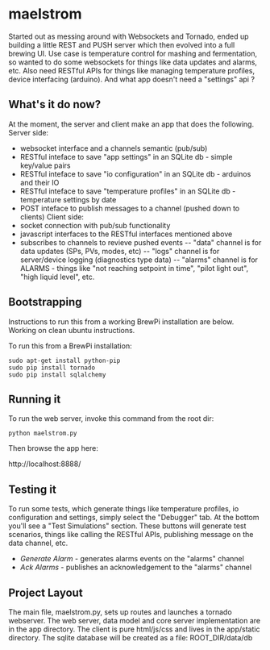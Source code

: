 maelstrom
=========

Started out as messing around with Websockets and Tornado, ended up building a little REST and PUSH server which then evolved into a full brewing UI.  Use case is temperature control for mashing and fermentation, so wanted to do some websockets for things like data updates and alarms, etc.  Also need RESTful APIs for things like managing temperature profiles, device interfacing (arduino).  And what app doesn't need a "settings" api ?

What's it do now?
----------------------------
At the moment, the server and client make an app that does the following.
Server side:
 - websocket interface and a channels semantic (pub/sub)
 - RESTful inteface to save "app settings" in an SQLite db - simple key/value pairs
 - RESTful inteface to save "io configuration" in an SQLite db - arduinos and their IO
 - RESTful inteface to save "temperature profiles" in an SQLite db - temperature settings by date
 - POST inteface to publish messages to a channel (pushed down to clients)
Client side:
 - socket connection with pub/sub functionality
 - javascript interfaces to the RESTful interfaces mentioned above
 - subscribes to channels to revieve pushed events
 -- "data" channel is for data updates (SPs, PVs, modes, etc)
 -- "logs" channel is for server/device logging (diagnostics type data)
 -- "alarms" channel is for ALARMS - things like "not reaching setpoint in time", "pilot light out", "high liquid level", etc.


Bootstrapping
----------------------------
Instructions to run this from a working BrewPi installation are below.  Working on clean ubuntu instructions.

To run this from a BrewPi installation:

```
sudo apt-get install python-pip
sudo pip install tornado
sudo pip install sqlalchemy

```


Running it
----------------------------
To run the web server, invoke this command from the root dir:

```
python maelstrom.py
```

Then browse the app here:

http://localhost:8888/

Testing it
----------------------------
To run some tests, which generate things like temperature profiles, io configuration and settings, simply select the "Debugger" tab.  At the bottom you'll see a "Test Simulations" section.  These buttons will generate test scenarios, things like calling the RESTful APIs, publishing message on the data channel, etc.

 - *Generate Alarm* - generates alarms events on the "alarms" channel
 - *Ack Alarms* - publishes an acknowledgement to the "alarms" channel


Project Layout
----------------------------
The main file, maelstrom.py, sets up routes and launches a tornado webserver.  The web server, data model and core server implementation are in the app directory.  The client is pure html/js/css and lives in the app/static directory.  The sqlite database will be created as a file: ROOT_DIR/data/db
